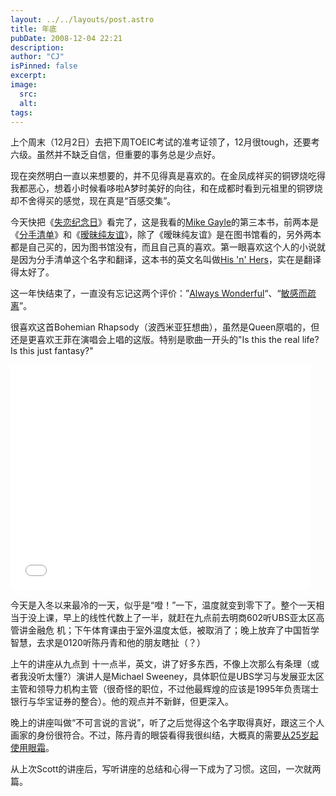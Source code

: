 ```yaml
---
layout: ../../layouts/post.astro
title: 年底
pubDate: 2008-12-04 22:21
description: 
author: "CJ"
isPinned: false
excerpt: 
image:
  src:
  alt:
tags: 
---
```

上个周末（12月2日）去把下周TOEIC考试的准考证领了，12月很tough，还要考六级。虽然并不缺乏自信，但重要的事务总是少点好。

现在突然明白一直以来想要的，并不见得真是喜欢的。在金凤成祥买的铜锣烧吃得我都恶心，想着小时候看哆啦A梦时美好的向往，和在成都时看到元祖里的铜锣烧却不舍得买的感觉，现在真是“百感交集”。

今天快把《<a href="http://book.douban.com/subject/3062302/">失恋纪念日</a>》看完了，这是我看的<a href="http://www.mikegayle.co.uk/">Mike Gayle</a>的第三本书，前两本是《<a href="http://book.douban.com/subject/2146336/">分手清单</a>》和《<a href="http://book.douban.com/subject/2310605/">暧昧纯友谊</a>》，除了《暧昧纯友谊》是在图书馆看的，另外两本都是自己买的，因为图书馆没有，而且自己真的喜欢。第一眼喜欢这个人的小说就是因为分手清单这个名字和翻译，这本书的英文名叫做<a href="http://www.amazon.com/His-n-Hers-Mike-Gayle/dp/0340825383">His 'n' Hers</a>，实在是翻译得太好了。

这一年快结束了，一直没有忘记这两个评价：”<a href="http://kimi0520.blogbus.com/">Always Wonderful</a>“、“<a href="http://daisyisland.blogbus.com/logs/30006753.html">敏感而疏离</a>”。

很喜欢这首Bohemian Rhapsody（波西米亚狂想曲），虽然是Queen原唱的，但还是更喜欢王菲在演唱会上唱的这版。特别是歌曲一开头的"Is this the real life? Is this just fantasy?"

<iframe width="480" height="360" src="//www.youtube.com/embed/Kae_Dx5_pZU" frameborder="0" allowfullscreen></iframe>

今天是入冬以来最冷的一天，似乎是“噔！”一下，温度就变到零下了。整个一天相当于没上课，早上的线性代数上了一半，就赶在九点前去明商602听UBS亚太区高管讲金融危 机；下午体育课由于室外温度太低，被取消了；晚上放弃了中国哲学智慧，去求是0120听陈丹青和他的朋友瞎扯（？）

上午的讲座从九点到 十一点半，英文，讲了好多东西，不像上次那么有条理（或者我没听太懂?）演讲人是Michael Sweeney，具体职位是UBS学习与发展亚太区主管和领导力机构主管（很奇怪的职位，不过他最辉煌的应该是1995年负责瑞士银行与华宝证券的整合）。他的观点并不新鲜，但更深入。

晚上的讲座叫做“不可言说的言说”，听了之后觉得这个名字取得真好，跟这三个人画家的身份很符合。不过，陈丹青的眼袋看得我很纠结，大概真的需要<a href="http://nanxinghufu.abang.com/od/jichuhufu/a/ybhlamsf.htm">从25岁起使用眼霜</a>。

从上次Scott的讲座后，写听讲座的总结和心得一下成为了习惯。这回，一次就两篇。
